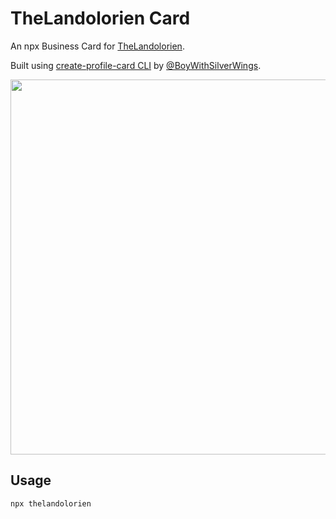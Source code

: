 # TheLandolorien Card

An npx Business Card for [TheLandolorien](https://github.com/TheLandolorien).

Built using [create-profile-card CLI](https://github.com/BoyWithSilverWings/create-profile-card) by [@BoyWithSilverWings](https://github.com/BoyWithSilverWings).

<img src="./docs/images/npx_the-landolorien.png" width="600">

## Usage

```Shell
npx thelandolorien
```
